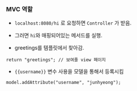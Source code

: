 
### MVC 역할

- `localhost:8080/hi` 로 요청하면 `Controller` 가 받음.

- 그러면 `hi`와 매핑되어있는 메서드를 실행.

- greetings를 템플릿에서 찾아감.
```
return "greetings"; // 보여줄 view 페이지
```

- `{{username}}` 변수 사용을 모델을 통해서 등록시킴
```
model.addAttribute("username", "junhyeong");
```

[]()[]()